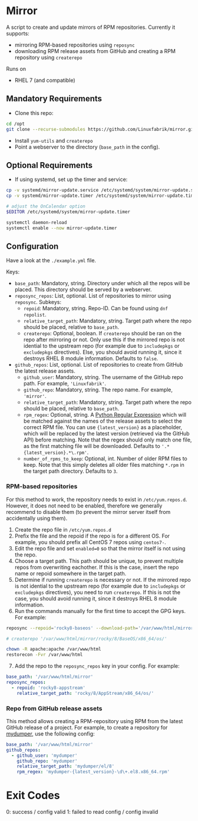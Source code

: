 # Mirror

A script to create and update mirrors of RPM repositories. Currently it supports:

* mirroring RPM-based repositories using `reposync`
* downloading RPM release assets from GitHub and creating a RPM repository using `createrepo`

Runs on

* RHEL 7 (and compatible)


## Mandatory Requirements

* Clone this repo:
```bash
cd /opt
git clone --recurse-submodules https://github.com/Linuxfabrik/mirror.git
```
* Install `yum-utils` and `createrepo`
* Point a webserver to the directory (`base_path` in the config).


## Optional Requirements

* If using systemd, set up the timer and service:
```bash
cp -v systemd/mirror-update.service /etc/systemd/system/mirror-update.service
cp -v systemd/mirror-update.timer /etc/systemd/system/mirror-update.timer

# adjust the OnCalendar option
$EDITOR /etc/systemd/system/mirror-update.timer

systemctl daemon-reload
systemctl enable --now mirror-update.timer
```


## Configuration

Have a look at the `./example.yml` file.

Keys:

* `base_path`: Mandatory, string. Directory under which all the repos will be placed. This directory should be served by a webserver.
* `reposync_repos`: List, optional. List of repositories to mirror using `reposync`. Subkeys:
    * `repoid`: Mandatory, string. Repo-ID. Can be found using `dnf repolist`.
    * `relative_target_path`: Mandatory, string. Target path where the repo should be placed, relative to `base_path`.
    * `createrepo`: Optional, boolean. If `createrepo` should be ran on the repo after mirroring or not. Only use this if the mirrored repo is not idential to the upstream repo (for example due to `includepkgs` or `excludepkgs` directives). Else, you should avoid running it, since it destroys RHEL 8 module information. Defaults to `false`.
* `github_repos`: List, optional. List of repositories to create from GitHub the latest release assets.
    * `github_user`: Mandatory, string. The username of the GitHub repo path. For example, `'Linuxfabrik'`.
    * `github_repo`: Mandatory, string. The repo name. For example, `'mirror'`.
    * `relative_target_path`: Mandatory, string. Target path where the repo should be placed, relative to `base_path`.
    * `rpm_regex`: Optional, string. A [Python Regular Expression](https://docs.python.org/3/howto/regex.html) which will be matched against the names of the release assets to select the correct RPM file. You can use `{latest_version}` as a placeholder, which will be replaced by the latest version (retrieved via the GitHub API) before matching. Note that the regex should only match one file, as the first matching file will be downloaded. Defaults to `'.*{latest_version}.*\.rpm'`.
    * `number_of_rpms_to_keep`: Optional, int. Number of older RPM files to keep. Note that this simply deletes all older files matching `*.rpm` in the target path directory. Defaults to `3`.


### RPM-based repositories

For this method to work, the repository needs to exist in `/etc/yum.repos.d`. However, it does not need to be enabled, therefore we generally recommend to disable them (to prevent the mirror server itself from accidentally using them).

1. Create the repo file in `/etc/yum.repos.d`
2. Prefix the file and the repoid if the repo is for a different OS. For example, you should prefix all CentOS 7 repos using `centos7-`.
3. Edit the repo file and set `enabled=0` so that the mirror itself is not using the repo.
4. Choose a target path. This path should be unique, to prevent multiple repos from overwriting eachother. If this is the case, insert the repo name or repoid somewhere in the target path.
5. Determine if running `createrepo` is necessary or not. If the mirrored repo is not idential to the upstream repo (for example due to `includepkgs` or `excludepkgs` directives), you need to run `createrepo`. If this is not the case, you should avoid running it, since it destroys RHEL 8 module information.
6. Run the commands manually for the first time to accept the GPG keys. For example:
```bash
reposync --repoid='rocky8-baseos' --download-path='/var/www/html/mirror/rocky/8/BaseOS/x86_64/os/' --norepopath --downloadcomps --download-metadata

# createrepo '/var/www/html/mirror/rocky/8/BaseOS/x86_64/os/' 

chown -R apache:apache /var/www/html
restorecon -Fvr /var/www/html
```
7. Add the repo to the `reposync_repos` key in your config. For example:
```yaml
base_path: '/var/www/html/mirror'
reposync_repos:
  - repoid: 'rocky8-appstream'
    relative_target_path: 'rocky/8/AppStream/x86_64/os/'
```


### Repo from GitHub release assets

This method allows creating a RPM-repository using RPM from the latest GitHub release of a project. For example, to create a repository for [mydumper](https://github.com/mydumper/mydumper), use the following config:

```yaml
base_path: '/var/www/html/mirror'
github_repos:
  - github_user: 'mydumper'
    github_repo: 'mydumper'
    relative_target_path: 'mydumper/el/8'
    rpm_regex: 'mydumper-{latest_version}-\d\+.el8.x86_64.rpm'
```


# Exit Codes

0: success / config valid
1: failed to read config / config invalid
